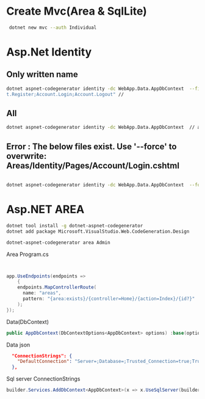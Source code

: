 # Create Mvc(Area & SqlLite)
```bash
 dotnet new mvc --auth Individual
```
# Asp.Net Identity <br/>
## Only written name
```bash
dotnet aspnet-codegenerator identity -dc WebApp.Data.AppDbContext  --files "Accoun
t.Register;Account.Login;Account.Logout" // 
```
## All
```bash 
dotnet aspnet-codegenerator identity -dc WebApp.Data.AppDbContext  // all
```

## Error : The below files exist. Use '--force' to overwrite: Areas/Identity/Pages/Account/Login.cshtml
```bash 

dotnet aspnet-codegenerator identity -dc WebApp.Data.AppDbContext  --force
```

# Asp.NET AREA
```bash 
dotnet tool install -g dotnet-aspnet-codegenerator
dotnet add package Microsoft.VisualStudio.Web.CodeGeneration.Design 

dotnet-aspnet-codegenerator area Admin
```

Area Program.cs

```c#


app.UseEndpoints(endpoints =>
    {
    endpoints.MapControllerRoute(
      name: "areas",
      pattern: "{area:exists}/{controller=Home}/{action=Index}/{id?}"
    );
});
```

Data(DbContext)

```c#
public AppDbContext(DbContextOptions<AppDbContext> options) :base(options) { }
```
Data json 
```Json
  "ConnectionStrings": {
    "DefaultConnection": "Server=;Database=;Trusted_Connection=true;TrustServerCertificate=True;"
  },
```
Sql server ConnectionStrings
```c#
builder.Services.AddDbContext<AppDbContext>(x => x.UseSqlServer(builder.Configuration.GetConnectionString("DefaultConnection")));

```
  
